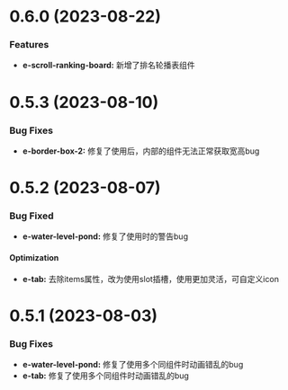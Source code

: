 <!--
 * @Autor: costa
 * @Date: 2023-08-03 13:35:33
 * @LastEditors: costa
 * @LastEditTime: 2023-08-22 16:48:36
 * @Description: 
 * @Copyright: © 2023 by costa. All rights reserved.
-->
# 0.6.0 (2023-08-22)

### Features

* **e-scroll-ranking-board:** 新增了排名轮播表组件

# 0.5.3 (2023-08-10)

### Bug Fixes

* **e-border-box-2:** 修复了使用后，内部的组件无法正常获取宽高bug

# 0.5.2 (2023-08-07)

### Bug Fixed

* **e-water-level-pond:** 修复了使用时的警告bug

#### Optimization

* **e-tab:** 去除items属性，改为使用slot插槽，使用更加灵活，可自定义icon


# 0.5.1 (2023-08-03)

### Bug Fixes

* **e-water-level-pond:** 修复了使用多个同组件时动画错乱的bug
* **e-tab:** 修复了使用多个同组件时动画错乱的bug